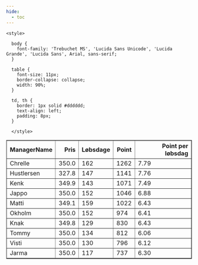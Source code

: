 ```yaml
---
hide:
  - toc
---
```


<!doctype html>
<html lang="en">
  <head>
    <meta charset="UTF-8" />
    <meta name="viewport" content="width=device-width, initial-scale=1.0" />
    <title> C Y K E L V E N N E R </title>

    <style>

      body {
        font-family: 'Trebuchet MS', 'Lucida Sans Unicode', 'Lucida Grande', 'Lucida Sans', Arial, sans-serif;
      }

      table {
        font-size: 11px;
        border-collapse: collapse;
        width: 90%;
      }
      
      td, th {
        border: 1px solid #dddddd;
        text-align: left;
        padding: 8px;
      }
      
      </style>
  </head>
  <body>
  <table border="1" class="dataframe" id="filterabletable">
  <thead>
    <tr style="text-align: right;">
      <th>ManagerName</th>
      <th>Pris</th>
      <th>Løbsdage</th>
      <th>Point</th>
      <th>Point per løbsdag</th>
    </tr>
  </thead>
  <tbody>
    <tr>
      <td>Chrelle</td>
      <td>350.0</td>
      <td>162</td>
      <td>1262</td>
      <td>7.79</td>
    </tr>
    <tr>
      <td>Hustlersen</td>
      <td>327.8</td>
      <td>147</td>
      <td>1141</td>
      <td>7.76</td>
    </tr>
    <tr>
      <td>Kenk</td>
      <td>349.9</td>
      <td>143</td>
      <td>1071</td>
      <td>7.49</td>
    </tr>
    <tr>
      <td>Jappo</td>
      <td>350.0</td>
      <td>152</td>
      <td>1046</td>
      <td>6.88</td>
    </tr>
    <tr>
      <td>Matti</td>
      <td>349.1</td>
      <td>159</td>
      <td>1022</td>
      <td>6.43</td>
    </tr>
    <tr>
      <td>Okholm</td>
      <td>350.0</td>
      <td>152</td>
      <td>974</td>
      <td>6.41</td>
    </tr>
    <tr>
      <td>Knak</td>
      <td>349.8</td>
      <td>129</td>
      <td>830</td>
      <td>6.43</td>
    </tr>
    <tr>
      <td>Tommy</td>
      <td>350.0</td>
      <td>134</td>
      <td>812</td>
      <td>6.06</td>
    </tr>
    <tr>
      <td>Visti</td>
      <td>350.0</td>
      <td>130</td>
      <td>796</td>
      <td>6.12</td>
    </tr>
    <tr>
      <td>Jarma</td>
      <td>350.0</td>
      <td>117</td>
      <td>737</td>
      <td>6.30</td>
    </tr>
  </tbody>
</table>
<script src="../js/tablefilter/tablefilter.js"></script>

  <script data-config>
    var tfConfig = {
      base_path: '../js/tablefilter/',
      alternate_rows: true,
      btn_reset: {
          text: 'Nulstil'
      },
      auto_filter: {
        delay: 1100 //milliseconds
      },
 
      loader: true,
      no_results_message: true,  

      // columns data types
      col_types: [
          'string',
          { type: 'formatted-number', decimal: '.', thousands: ',' },
          'number',
          'number',
          { type: 'formatted-number', decimal: '.', thousands: ',' },
      ],

      // Sort extension: in this example the column data types are provided by the
      // 'col_types' property. The sort extension also has a 'types' property
      // defining the columns data type for column sorting. If the 'types'
      // property is not defined, the sorting extension will fallback to
      // the 'col_types' definitions.
      extensions: [{ name: 'sort' }]
  };

  var tf = new TableFilter('filterabletable', tfConfig);
  tf.init();
</script>
    
  </body>
</html>